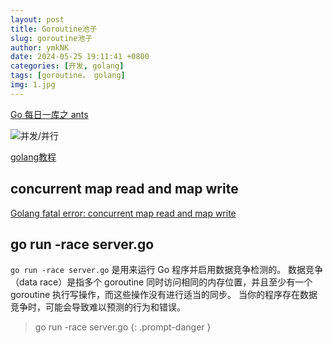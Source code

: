 ```yaml
---
layout: post
title: Goroutine池子
slug: goroutine池子
author: ymkNK
date: 2024-05-25 19:11:41 +0800
categories: [开发, golang]
tags: [goroutine， golang]
img: 1.jpg
---
```



[Go 每日一库之 ants](https://darjun.github.io/2021/06/03/godailylib/ants/)


![并发/并行](https://miro.medium.com/v2/resize:fit:409/1*_4B2PKsJn9pUz3jbTnBnYw.png)


[golang教程](https://www.topgoer.com/)


## concurrent map read and map write

[Golang fatal error: concurrent map read and map write](https://stackoverflow.com/questions/45585589/golang-fatal-error-concurrent-map-read-and-map-write)


## go run -race server.go

`go run -race server.go` 是用来运行 Go 程序并启用数据竞争检测的。
数据竞争（data race）是指多个 goroutine 同时访问相同的内存位置，并且至少有一个 goroutine 执行写操作，而这些操作没有进行适当的同步。
当你的程序存在数据竞争时，可能会导致难以预测的行为和错误。




> go run -race server.go
{: .prompt-danger }

